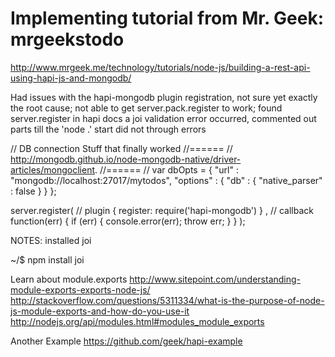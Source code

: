 # Implementing tutorial from Mr. Geek: mrgeekstodo
http://www.mrgeek.me/technology/tutorials/node-js/building-a-rest-api-using-hapi-js-and-mongodb/

Had issues with the hapi-mongodb plugin registration, not sure yet exactly the root cause;
not able to get server.pack.register to work; found server.register in hapi docs
a joi validation error occurred, commented out parts till the 'node .' start did not through errors

// DB connection Stuff that finally worked
//======
// http://mongodb.github.io/node-mongodb-native/driver-articles/mongoclient.
//======
//
var dbOpts = {
"url"     : "mongodb://localhost:27017/mytodos",
"options" : {
    "db" : {
        "native_parser"  : false
        }
    }
};

server.register(
    // plugin
    {
      register: require('hapi-mongodb')
    }
    , // callback
        function(err) {
            if (err) {
                console.error(err);
                throw err;
            }
    }
);



NOTES:
installed joi	

~/$ npm install joi

Learn about module.exports
http://www.sitepoint.com/understanding-module-exports-exports-node-js/
http://stackoverflow.com/questions/5311334/what-is-the-purpose-of-node-js-module-exports-and-how-do-you-use-it
http://nodejs.org/api/modules.html#modules_module_exports


Another Example 
https://github.com/geek/hapi-example
